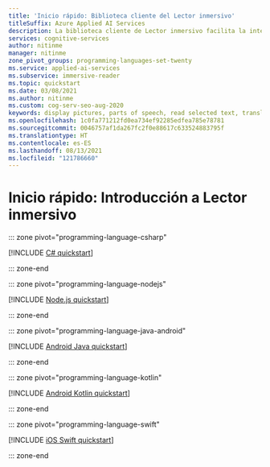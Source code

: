 ```yaml
---
title: 'Inicio rápido: Biblioteca cliente del Lector inmersivo'
titleSuffix: Azure Applied AI Services
description: La biblioteca cliente de Lector inmersivo facilita la integración de este servicio en las aplicaciones web para mejorar la comprensión lectora. En este inicio rápido, aprenderá a usar Lector inmersivo para la selección de texto, reconocer partes del texto, leer el texto seleccionado en voz alta, traducir, etc.
services: cognitive-services
author: nitinme
manager: nitinme
zone_pivot_groups: programming-languages-set-twenty
ms.service: applied-ai-services
ms.subservice: immersive-reader
ms.topic: quickstart
ms.date: 03/08/2021
ms.author: nitinme
ms.custom: cog-serv-seo-aug-2020
keywords: display pictures, parts of speech, read selected text, translate words, reading comprehension
ms.openlocfilehash: 1c0fa771212fd0ea734ef92285edfea785e78781
ms.sourcegitcommit: 0046757af1da267fc2f0e88617c633524883795f
ms.translationtype: HT
ms.contentlocale: es-ES
ms.lasthandoff: 08/13/2021
ms.locfileid: "121786660"
---
```

# <a name="quickstart-get-started-with-immersive-reader"></a>Inicio rápido: Introducción a Lector inmersivo

::: zone pivot="programming-language-csharp"

[!INCLUDE [C# quickstart](../includes/quickstarts/immersive-reader-client-library-csharp.md)]

::: zone-end

::: zone pivot="programming-language-nodejs"

[!INCLUDE [Node.js quickstart](../includes/quickstarts/immersive-reader-client-library-nodejs.md)]

::: zone-end

::: zone pivot="programming-language-java-android"

[!INCLUDE [Android Java quickstart](../includes/quickstarts/immersive-reader-client-library-java-android.md)]

::: zone-end

::: zone pivot="programming-language-kotlin"

[!INCLUDE [Android Kotlin quickstart](../includes/quickstarts/immersive-reader-client-library-kotlin.md)]

::: zone-end

::: zone pivot="programming-language-swift"

[!INCLUDE [iOS Swift quickstart](../includes/quickstarts/immersive-reader-client-library-swift.md)]

::: zone-end
